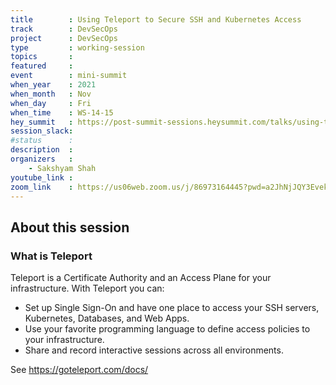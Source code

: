 ```yaml
---
title        : Using Teleport to Secure SSH and Kubernetes Access
track        : DevSecOps
project      : DevSecOps
type         : working-session
topics       :
featured     :
event        : mini-summit
when_year    : 2021
when_month   : Nov
when_day     : Fri
when_time    : WS-14-15
hey_summit   : https://post-summit-sessions.heysummit.com/talks/using-teleport-to-secure-ssh-and-kubernetes-access/
session_slack:
#status      : 
description  :
organizers   :
    - Sakshyam Shah
youtube_link : 
zoom_link    : https://us06web.zoom.us/j/86973164445?pwd=a2JhNjJQY3EvekltbHl5VkFnekxBQT09
---
```


## About this session

### What is Teleport

Teleport is a Certificate Authority and an Access Plane for your infrastructure. With Teleport you can:

- Set up Single Sign-On and have one place to access your SSH servers, Kubernetes, Databases, and Web Apps.
- Use your favorite programming language to define access policies to your infrastructure.
- Share and record interactive sessions across all environments.

See https://goteleport.com/docs/
